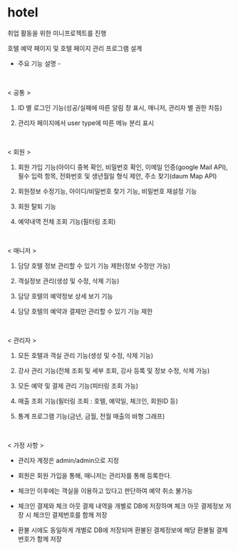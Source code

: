 # hotel
취업 활동을 위한 미니프로젝트를 진행

호텔 예약 페이지 및 호텔 페이지 관리 프로그램 설계
- 주요 기능 설명 -

​

< 공통 >

1. ID 별 로그인 기능(성공/실패에 따른 알림 창 표시, 매니저, 관리자 별 권한 차등)

2. 관리자 페이지에서 user type에 따른 메뉴 분리 표시

​

< 회원 >

1. 회원 가입 기능(아이디 중복 확인, 비밀번호 확인, 이메일 인증(google Mail API), 필수 입력 항목, 전화번호 및 생년월일 형식 제안, 주소 찾기(daum Map API)

2. 회원정보 수정기능, 아이디/비밀번호 찾기 기능, 비밀번호 재설정 기능

3. 회원 탈퇴 기능

4. 예약내역 전체 조회 기능(필터링 조회)

​

< 매니저 >

1. 담당 호텔 정보 관리할 수 있기 기능 제한(정보 수정만 가능) 

2. 객실정보 관리(생성 및 수정, 삭제 기능)

3. 담당 호텔의 예약정보 상세 보기 기능

4. 담당 호텔의 예약과 결제만 관리할 수 있기 기능 제한

​

< 관리자 >

1. 모든 호텔과 객실 관리 기능(생성 및 수정, 삭제 기능)

2. 강사 관리 기능(전체 조회 및 세부 조회, 강사 등록 및 정보 수정, 삭제 가능)

3. 모든 예약 및 결제 관리 기능(피터링 조회 가능)

6. 매출 조회 기능(필터링 조회 : 호텔, 예약일, 체크인, 회원ID 등)

7. 통계 프로그램 기능(금년, 금월, 전월 매출의 바형 그래프)

​

< 가정 사항 >

- 관리자 계정은 admin/admin으로 지정

- 회원은 회원 가입을 통해, 매니저는 관리자를 통해 등록한다.

- 체크인 이후에는 객실을 이용하고 있다고 판단하여 예약 취소 불가능

- 체크인 결제와 체크 아웃 결제 내역을 개별로 DB에 저장하며 체크 아웃 결제정보 저장 시 체크인 결제번호를 함께 저장

- 환불 시에도 동일하게 개별로 DB에 저장되며 환불된 결제정보에 해당 환불될 결제번호가 함께 저장
